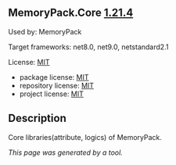 ﻿MemoryPack.Core [1.21.4](https://www.nuget.org/packages/MemoryPack.Core/1.21.4)
--------------------

Used by: MemoryPack

Target frameworks: net8.0, net9.0, netstandard2.1

License: [MIT](../../../../licenses/mit) 

- package license: [MIT](https://licenses.nuget.org/MIT) 
- repository license: [MIT](https://github.com/Cysharp/MemoryPack) 
- project license: [MIT](https://github.com/Cysharp/MemoryPack) 

Description
-----------
Core libraries(attribute, logics) of MemoryPack.

*This page was generated by a tool.*